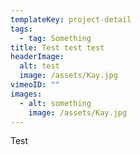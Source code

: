 ```yaml
---
templateKey: project-detail
tags:
  - tag: Something
title: Test test test
headerImage:
  alt: test
  image: /assets/Kay.jpg
vimeoID: ""
images:
  - alt: something
    image: /assets/Kay.jpg
---
```


Test

